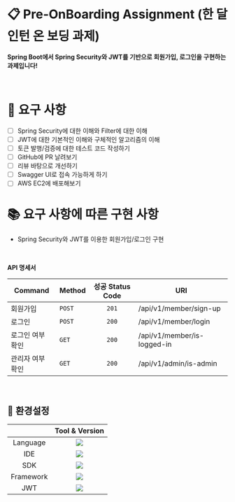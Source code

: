 # :clipboard: Pre-OnBoarding Assignment (한 달 인턴 온 보딩 과제)

<strong>Spring Boot에서 Spring Security와 JWT를 기반으로 회원가입, 로그인을 구현하는 과제입니다!</strong>

<br/>

# :memo: 요구 사항

- [ ]  Spring Security에 대한 이해와 Filter에 대한 이해
- [ ]  JWT에 대한 기본적인 이해와 구체적인 알고리즘의 이해
- [ ]  토큰 발행/검증에 대한 테스트 코드 작성하기
- [ ]  GitHub에 PR 날려보기
- [ ]  리뷰 바탕으로 개선하기
- [ ]  Swagger UI로 접속 가능하게 하기
- [ ]  AWS EC2에 배포해보기

# :books: 요구 사항에 따른 구현 사항 

- Spring Security와 JWT를 이용한 회원가입/로그인 구현

<br/>

<strong>API 명세서</strong>

|Command|Method|성공 Status Code|URI|
|---|---|:---:|---|
|회원가입|`POST`|`201`|/api/v1/member/sign-up|
|로그인|`POST`|`200`|/api/v1/member/login|
|로그인 여부 확인|`GET`|`200`|/api/v1/member/is-logged-in|
|관리자 여부 확인|`GET`|`200`|/api/v1/admin/is-admin|

<br/>

## :pushpin: 환경설정

|           |                                                             Tool & Version                                                             |
|:---------:|:--------------------------------------------------------------------------------------------------------------------------------------:|
| Language  |              <img src="https://img.shields.io/badge/Kotlin-ver 1.9-7F52FF?style=flat-squre&logo=Kotlin&logoColor=white"/>              |
|    IDE    |            <img src="https://img.shields.io/badge/Intellij%20IDEA-000000?style=flat-squre&logo=intellijidea&logoColor=white"/>            |
|    SDK    | <img src="https://img.shields.io/badge/Eclipse%20Temurin-ver 17.0.12-FF1464?style=flat-squre&logo=eclipseadoptium&logoColor=white"/> | 
| Framework |       <img src="https://img.shields.io/badge/Spring%20Boot-ver 3.3.3-6DB33F?style=flat-squre&logo=springboot&logoColor=white"/>        |
|    JWT    |         <img src="https://img.shields.io/badge/jjwt-ver 0.12.5-000000?style=flat-square&logo=jsonwebtokens&logoColor=white"/>          |
